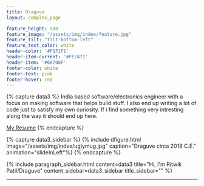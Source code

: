 ```yaml
---
title: Draguve
layout: complex_page

feature_height: 500
feature_image: "/assets/img/index/feature.jpg"
feature_tilt: "tilt-bottom-left"
feature_text_color: white
header-color: '#F1F1F1'
header-item-current: '#FE7471'
header-item: '#68708F'
footer-color: white
footer-text: pink 
footer-hover: red
---
```


{% capture data3 %}
India based software/electronics engineer with a focus on making software that helps build stuff.
I also end up writing a lot of code just to satisfy my own curiosity. If i find something very intresting along the way it should end up here. 

[My Resume](/assets/files/resume.pdf)
{% endcapture %}

{% capture data3_sidebar %}
{% include dfigure.html image="/assets/img/index/uglymug.jpg" caption="Draguve circa 2018 C.E." animation="slideInLeft"%}
{% endcapture %}

{% include paragraph_sidebar.html content=data3 title="Hi, I'm Ritwik Patil/Draguve" content_sidebar=data3_sidebar title_sidebar="" %}
<!-- 
{% include feature_nomd.html feature_image='/assets/img/leds.jpg' feature_text="Recent Projects" feature_height=300 feature_tilt="tilt-complete-right" text_color="white"%} -->

---

